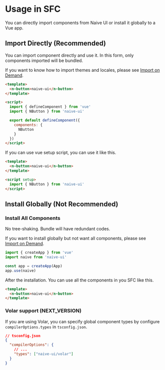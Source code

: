 <!--anchor:on-->

# Usage in SFC

You can directly import components from Naive UI or install it globally to a Vue app.

## Import Directly (Recommended)

You can import component directly and use it. In this form, only components imported will be bundled.

If you want to know how to import themes and locales, please see [Import on Demand](import-on-demand).

```html
<template>
  <n-button>naive-ui</n-button>
</template>

<script>
  import { defineComponent } from 'vue'
  import { NButton } from 'naive-ui'

  export default defineComponent({
    components: {
      NButton
    }
  })
</script>
```

If you can use vue setup script, you can use it like this.

```html
<template>
  <n-button>naive-ui</n-button>
</template>

<script setup>
  import { NButton } from 'naive-ui'
</script>
```

## Install Globally (Not Recommended)

### Install All Components

No tree-shaking. Bundle will have redundant codes.

If you want to install globally but not want all components, please see [Import on Demand](import-on-demand).

```js
import { createApp } from 'vue'
import naive from 'naive-ui'

const app = createApp(App)
app.use(naive)
```

After the installation. You can use all the components in you SFC like this.

```html
<template>
  <n-button>naive-ui</n-button>
</template>
```

### Volar support (NEXT_VERSION)

If you are using Volar, you can specify global component types by configure `compilerOptions.types` in `tsconfig.json`.

```json
// tsconfig.json
{
  "compilerOptions": {
    // ...
    "types": ["naive-ui/volar"]
  }
}
```
